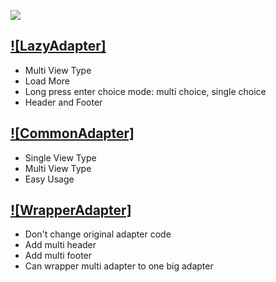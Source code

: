 [![](https://jitpack.io/v/sovegetables/recyclerviewadapter.svg)](https://jitpack.io/#sovegetables/recyclerviewadapter)

## [![LazyAdapter]](./lazyadapter)
- Multi View Type
- Load More
- Long press enter choice mode: multi choice, single choice
- Header and Footer

## [![CommonAdapter]](./adapter)
- Single View Type
- Multi View Type
- Easy Usage

## [![WrapperAdapter]](./wrapper)
- Don't change original adapter code
- Add multi header
- Add multi footer
- Can wrapper multi adapter to one big adapter